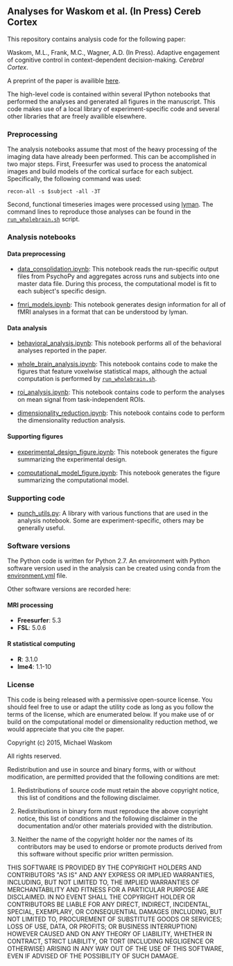 Analyses for Waskom et al. (In Press) Cereb Cortex
--------------------------------------------------

This repository contains analysis code for the following paper:

Waskom, M.L., Frank, M.C., Wagner, A.D. (In Press). Adaptive engagement of cognitive control in context-dependent decision-making. *Cerebral Cortex*.

A preprint of the paper is availible [here](http://stanford.edu/~mwaskom/papers/waskom_cereb_cortex_in_press.pdf).

The high-level code is contained within several IPython notebooks that performed the analyses and generated all figures in the manuscript. This code makes use of a local library of experiment-specific code and several other libraries that are freely availible elsewhere.

### Preprocessing

The analysis notebooks assume that most of the heavy processing of the imaging data have already been performed. This can be accomplished in two major steps. First, Freesurfer was used to process the anatomical images and build models of the cortical surface for each subject. Specifically, the following command was used:

```
recon-all -s $subject -all -3T
```

Second, functional timeseries images were processed using [lyman](http://stanford.edu/~mwaskom/software/lyman/). The command lines to reproduce those analyses can be found in the [`run_wholebrain.sh`](run_wholebrain.sh) script.

### Analysis notebooks

#### Data preprocessing

- [data_consolidation.ipynb](data_consolidation.ipynb): This notebook reads the run-specific output files from PsychoPy and aggregates across runs and subjects into one master data file. During this process, the computational model is fit to each subject's specific design.

- [fmri_models.ipynb](fmri_models.ipynb): This notebook generates design information for all of fMRI analyses in a format that can be understood by lyman.

#### Data analysis

- [behavioral_analysis.ipynb](behavioral_analysis.ipynb): This notebook performs all of the behavioral analyses reported in the paper.

- [whole_brain_analysis.ipynb](whole_brain_analysis.ipynb): This notebook contains code to make the figures that feature voxelwise statistical maps, although the actual computation is performed by [`run_wholebrain.sh`](run_wholebrain.sh).

- [roi_analysis.ipynb](roi_analysis.ipynb): This notebook contains code to perform the analyses on mean signal from task-independent ROIs.

- [dimensionality_reduction.ipynb](dimensionality_reduction.ipynb): This notebook contains code to perform the dimensionality reduction analysis.

#### Supporting figures

- [experimental_design_figure.ipynb](experimental_design_figure.ipynb): This notebook generates the figure summarizing the experimental design.

- [computational_model_figure.ipynb](computational_model_figure.ipynb): This notebook generates the figure summarizing the computational model.

### Supporting code

- [punch_utils.py](punch_utils.py): A library with various functions that are used in the analysis notebook. Some are experiment-specific, others may be generally useful.

### Software versions

The Python code is written for Python 2.7. An environment with Python software version used in the analysis can be created using conda from the [environment.yml](environment.yml) file.

Other software versions are recorded here:

#### MRI processing

- **Freesurfer**: 5.3
- **FSL**: 5.0.6

#### R statistical computing

- **R**: 3.1.0
- **lme4**: 1.1-10

### License

This code is being released with a permissive open-source license. You should feel free to use or adapt the utility code as long as you follow the terms of the license, which are enumerated below. If you make use of or build on the computational model or dimensionality reduction method, we would appreciate that you cite the paper.

Copyright (c) 2015, Michael Waskom

All rights reserved.

Redistribution and use in source and binary forms, with or without modification, are permitted provided that the following conditions are met:

1. Redistributions of source code must retain the above copyright notice, this list of conditions and the following disclaimer.

2. Redistributions in binary form must reproduce the above copyright notice, this list of conditions and the following disclaimer in the documentation and/or other materials provided with the distribution.

3. Neither the name of the copyright holder nor the names of its contributors may be used to endorse or promote products derived from this software without specific prior written permission.

THIS SOFTWARE IS PROVIDED BY THE COPYRIGHT HOLDERS AND CONTRIBUTORS "AS IS" AND ANY EXPRESS OR IMPLIED WARRANTIES, INCLUDING, BUT NOT LIMITED TO, THE IMPLIED WARRANTIES OF MERCHANTABILITY AND FITNESS FOR A PARTICULAR PURPOSE ARE DISCLAIMED. IN NO EVENT SHALL THE COPYRIGHT HOLDER OR CONTRIBUTORS BE LIABLE FOR ANY DIRECT, INDIRECT, INCIDENTAL, SPECIAL, EXEMPLARY, OR CONSEQUENTIAL DAMAGES (INCLUDING, BUT NOT LIMITED TO, PROCUREMENT OF SUBSTITUTE GOODS OR SERVICES; LOSS OF USE, DATA, OR PROFITS; OR BUSINESS INTERRUPTION) HOWEVER CAUSED AND ON ANY THEORY OF LIABILITY, WHETHER IN CONTRACT, STRICT LIABILITY, OR TORT (INCLUDING NEGLIGENCE OR OTHERWISE) ARISING IN ANY WAY OUT OF THE USE OF THIS SOFTWARE, EVEN IF ADVISED OF THE POSSIBILITY OF SUCH DAMAGE.
